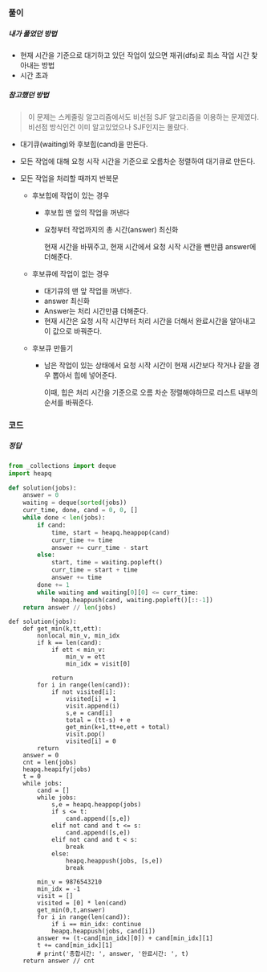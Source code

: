 ### 풀이

##### 내가 풀었던 방법

- 현재 시간을 기준으로 대기하고 있던 작업이 있으면 재귀(dfs)로 최소 작업 시간 찾아내는 방법
- 시간 초과



##### 참고했던 방법

> 이 문제는 스케줄링 알고리즘에서도 비선점 SJF 알고리즘을 이용하는 문제였다. 비선점 방식인건 이미 알고있었으나 SJF인지는 몰랐다.

- 대기큐(waiting)와 후보힙(cand)을 만든다.

- 모든 작업에 대해 요청 시작 시간을 기준으로 오름차순 정렬하여 대기큐로 만든다.

- 모든 작업을 처리할 때까지 반복문

  - 후보힙에 작업이 있는 경우

    - 후보힙 맨 앞의 작업을 꺼낸다

    - 요청부터 작업까지의 총 시간(answer) 최신화

      현재 시간을 바꿔주고, 현재 시간에서 요청 시작 시간을 뺀만큼 answer에 더해준다.

  - 후보큐에 작업이 없는 경우

    - 대기큐의 맨 앞 작업을 꺼낸다.
    - answer 최신화
    - Answer는 처리 시간만큼 더해준다.
    - 현재 시간은 요청 시작 시간부터 처리 시간을 더해서 완료시간을 알아내고 이 값으로 바꿔준다.

  - 후보큐 만들기

    - 남은 작업이 있는 상태에서 요청 시작 시간이 현재 시간보다 작거나 같을 경우 뽑아서 힙에 넣어준다.

      이때, 힙은 처리 시간을 기준으로 오름 차순 정렬해야하므로 리스트 내부의 순서를 바꿔준다.



### 코드

##### 정답

```python
from _collections import deque
import heapq

def solution(jobs):
    answer = 0
    waiting = deque(sorted(jobs))
    curr_time, done, cand = 0, 0, []
    while done < len(jobs):
        if cand:
            time, start = heapq.heappop(cand)
            curr_time += time
            answer += curr_time - start
        else:
            start, time = waiting.popleft()
            curr_time = start + time
            answer += time
        done += 1
        while waiting and waiting[0][0] <= curr_time:
            heapq.heappush(cand, waiting.popleft()[::-1])
    return answer // len(jobs)
```

``` 내 코드
def solution(jobs):
    def get_min(k,tt,ett):
        nonlocal min_v, min_idx
        if k == len(cand):
            if ett < min_v:
                min_v = ett
                min_idx = visit[0]

            return
        for i in range(len(cand)):
            if not visited[i]:
                visited[i] = 1
                visit.append(i)
                s,e = cand[i]
                total = (tt-s) + e
                get_min(k+1,tt+e,ett + total)
                visit.pop()
                visited[i] = 0
        return
    answer = 0
    cnt = len(jobs)
    heapq.heapify(jobs)
    t = 0
    while jobs:
        cand = []
        while jobs:
            s,e = heapq.heappop(jobs)
            if s <= t:
                cand.append([s,e])
            elif not cand and t <= s:
                cand.append([s,e])
            elif not cand and t < s:
                break
            else:
                heapq.heappush(jobs, [s,e])
                break

        min_v = 9876543210
        min_idx = -1
        visit = []
        visited = [0] * len(cand)
        get_min(0,t,answer)
        for i in range(len(cand)):
            if i == min_idx: continue
            heapq.heappush(jobs, cand[i])
        answer += (t-cand[min_idx][0]) + cand[min_idx][1]
        t += cand[min_idx][1]
        # print('총합시간: ', answer, '완료시간: ', t)
    return answer // cnt
```

